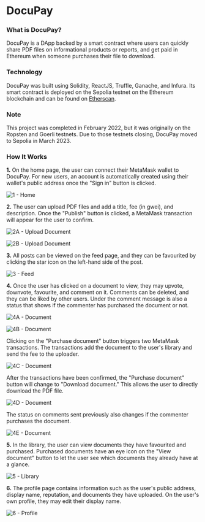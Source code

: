 # DocuPay

### What is DocuPay?
DocuPay is a DApp backed by a smart contract where users can quickly share PDF files on informational products or reports, and get paid in Ethereum when someone purchases their file to download.

### Technology
DocuPay was built using Solidity, ReactJS, Truffle, Ganache, and Infura. Its smart contract is deployed on the Sepolia testnet on the Ethereum blockchain and can be found on [Etherscan](https://sepolia.etherscan.io/address/0xA1AE9A5EBfb5614e527559dCFA06D6602CB40b25).

### Note
This project was completed in February 2022, but it was originally on the Ropsten and Goerli testnets. Due to those testnets closing, DocuPay moved to Sepolia in March 2023.

### How It Works
**1.** On the home page, the user can connect their MetaMask wallet to DocuPay. For new users, an account is automatically created using their wallet's public address once the "Sign in" button is clicked.

![1 - Home](https://user-images.githubusercontent.com/37799039/207043095-032a35b5-ae10-4b19-88cd-568e4942998f.PNG)

**2.** The user can upload PDF files and add a title, fee (in gwei), and description. Once the "Publish" button is clicked, a MetaMask transaction will appear for the user to confirm.

![2A - Upload Document](https://user-images.githubusercontent.com/37799039/207043814-0a564425-80a5-493c-8d2d-dcbe47f2c279.PNG)

![2B - Upload Document](https://user-images.githubusercontent.com/37799039/207043930-10ba4d4d-8e80-49ee-94ba-99218d738ea8.PNG)

**3.** All posts can be viewed on the feed page, and they can be favourited by clicking the star icon on the left-hand side of the post.

![3 - Feed](https://user-images.githubusercontent.com/37799039/207057668-0fdcf31c-8c70-4277-9206-1fdc8afe9122.PNG)

**4.** Once the user has clicked on a document to view, they may upvote, downvote, favourite, and comment on it. Comments can be deleted, and they can be liked by other users. Under the comment message is also a status that shows if the commenter has purchased the document or not.

![4A - Document](https://user-images.githubusercontent.com/37799039/207068251-b4c1af44-cf46-4c6a-9f0d-cdcdb9386cb6.PNG)

![4B - Document](https://user-images.githubusercontent.com/37799039/207068404-d84e7135-b53c-49b8-a726-ab42d8844e82.PNG)

Clicking on the "Purchase document" button triggers two MetaMask transactions. The transactions add the document to the user's library and send the fee to the uploader.

![4C - Document](https://user-images.githubusercontent.com/37799039/207068426-3f1eb8b8-de38-4b1c-a670-be3902213faf.PNG)

After the transactions have been confirmed, the "Purchase document" button will change to "Download document." This allows the user to directly download the PDF file.

![4D - Document](https://user-images.githubusercontent.com/37799039/207068441-729177d5-90a9-4a37-b101-fe365c4f566e.PNG)

The status on comments sent previously also changes if the commenter purchases the document.

![4E - Document](https://user-images.githubusercontent.com/37799039/207068456-a86d6832-ab53-4614-b08c-37f8c110cae2.PNG)

**5.** In the library, the user can view documents they have favourited and purchased. Purchased documents have an eye icon on the "View document" button to let the user see which documents they already have at a glance.

![5 - Library](https://user-images.githubusercontent.com/37799039/207071502-f59cd3fa-7751-4d87-ae7c-bbf93173e2e9.PNG)

**6.** The profile page contains information such as the user's public address, display name, reputation, and documents they have uploaded. On the user's own profile, they may edit their display name.

![6 - Profile](https://user-images.githubusercontent.com/37799039/207071529-74356405-ca7f-4830-83a8-d5275f62de09.PNG)
